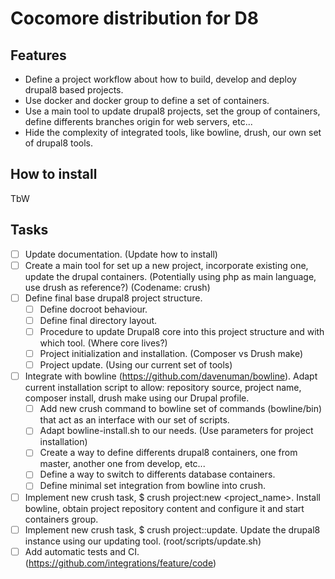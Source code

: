 Cocomore distribution for D8
============================

Features
--------

* Define a project workflow about how to build, develop and deploy drupal8 based projects.
* Use docker and docker group to define a set of containers.
* Use a main tool to update drupal8 projects, set the group of containers, define differents branches origin for web servers, etc...
* Hide the complexity of integrated tools, like bowline, drush, our own set of drupal8 tools.

How to install
--------------

TbW

Tasks
-----

- [  ] Update documentation. (Update how to install)
- [  ] Create a main tool for set up a new project, incorporate existing one, update the drupal containers. (Potentially using php as main language, use drush as reference?) (Codename: crush)
- [  ] Define final base drupal8 project structure.
  - [  ] Define docroot behaviour.
  - [  ] Define final directory layout.
  - [  ] Procedure to update Drupal8 core into this project structure and with which tool. (Where core lives?)
  - [  ] Project initialization and installation. (Composer vs Drush make)
  - [  ] Project update. (Using our current set of tools)
- [  ] Integrate with bowline (https://github.com/davenuman/bowline). Adapt current installation script to allow: repository source, project name, composer install, drush make using our Drupal profile.
  - [  ] Add new crush command to bowline set of commands (bowline/bin) that act as an interface with our set of scripts.
  - [  ] Adapt bowline-install.sh to our needs. (Use parameters for project installation)
  - [  ] Create a way to define differents drupal8 containers, one from master, another one from develop, etc...
  - [  ] Define a way to switch to differents database containers.
  - [  ] Define minimal set integration from bowline into crush.
- [  ] Implement new crush task, $ crush project:new <project_name>. Install bowline, obtain project repository content and configure it and start containers group.
- [  ] Implement new crush task, $ crush project:<name>:update. Update the drupal8 instance using our updating tool. (root/scripts/update.sh)
- [  ] Add automatic tests and CI. (https://github.com/integrations/feature/code)
